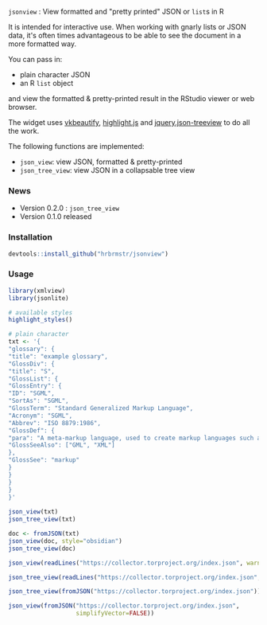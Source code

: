 
`jsonview` : View formatted and "pretty printed" JSON or `list`s in R

It is intended for interactive use. When working with gnarly lists or JSON data, it's often times advantageous to be able to see the document in a more formatted way.

You can pass in:

- plain character JSON
- an R `list` object

and view the formatted & pretty-printed result in the RStudio viewer or web browser.

The widget uses  [vkbeautify](http://www.eslinstructor.net/vkbeautify/), [highlight.js](https://highlightjs.org) and 
[jquery.json-treeview](https://github.com/bazh/a.json-view) to do all the work.

The following functions are implemented:

- `json_view`: view JSON, formatted & pretty-printed
- `json_tree_view`: view JSON in a collapsable tree view

### News

- Version 0.2.0 : `json_tree_view`
- Version 0.1.0 released

### Installation


```r
devtools::install_github("hrbrmstr/jsonview")
```



### Usage


```r
library(xmlview)
library(jsonlite)

# available styles
highlight_styles()

# plain character
txt <- '{
"glossary": {
"title": "example glossary",
"GlossDiv": {
"title": "S",
"GlossList": {
"GlossEntry": {
"ID": "SGML",
"SortAs": "SGML",
"GlossTerm": "Standard Generalized Markup Language",
"Acronym": "SGML",
"Abbrev": "ISO 8879:1986",
"GlossDef": {
"para": "A meta-markup language, used to create markup languages such as DocBook.",
"GlossSeeAlso": ["GML", "XML"]
},
"GlossSee": "markup"
}
}
}
}
}'
  
json_view(txt)
json_tree_view(txt)

doc <- fromJSON(txt)
json_view(doc, style="obsidian")
json_tree_view(doc)

json_view(readLines("https://collector.torproject.org/index.json", warn=FALSE))

json_tree_view(readLines("https://collector.torproject.org/index.json", warn=FALSE))

json_tree_view(fromJSON("https://collector.torproject.org/index.json"))

json_view(fromJSON("https://collector.torproject.org/index.json",
                   simplifyVector=FALSE))
```
